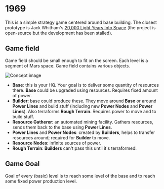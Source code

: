 1969
====

This is a simple strategy game centered around base building. The closest
prototype is Jack Whitham's [20,000 Light Years Into Space][20kly] (the project
is open-source but the development has been stalled).

Game field
----------

Game field should be small enough to fit on the screen. Each level is a segment
of Mars space. Game field contains various objects.

![Concept image][concept]

- **Base**: this is your HQ. Your goal is to deliver some quantity of resources
  there. **Base** could be upgraded using resources. Requires fixed amount of
  power.
- **Builder**: base could produce these. They move around **Base** or around
  **Power Lines** and build stuff (including new **Power Nodes** and
  **Power Lines**). Also terraforms **Rough Terrain**. Requires power to move
  and to build stuff.
- **Resource Gatherer**: an automated mining facility. Gathers resources, sends
  them back to the base using **Power Lines**.
- **Power Lines** and **Power Nodes**: created by **Builders**, helps to
  transfer resources around; required for **Builder** to move.
- **Resource Nodes**: infinite sources of power.
- **Rough Terrain**: **Builders** can't pass this until it's terraformed.

Game Goal
---------

Goal of every (basic) level is to reach some level of the base and to reach some
fixed power production level.

[20kly]: https://www.jwhitham.org/20kly/

[concept]: https://rawgit.com/ForNeVeR/1969/master/docs/concept.svg
